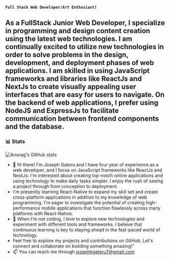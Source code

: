 **`Full Stack Web Developer/Art Enthusiast)`**

As a FullStack Junior Web Developer, I specialize in programming and design content creation using the latest web technologies. I am continually excited to utilize new technologies in order to solve problems in the design, development, and deployment phases of web applications.
I am skilled in using JavaScript frameworks and libraries like ReactJs and NextJs to create visually appealing user interfaces that are easy for users to navigate. On the backend of web applications, I prefer using NodeJS and ExpressJs to facilitate communication between frontend components and the database.   
   ---

### 📊 Stats
![Anurag's GitHub stats](https://github-readme-stats.vercel.app/api?username=ceasor7&show_icons=true&theme=radical)



- 👋 Hi there! I'm Joseph Gateru and I have four year of experience as a web developer, and I focus on JavaScript frameworks like ReactJs and NextJs. I'm interested about creating top-notch online applications and using technology to make daily tasks simpler. I enjoy the rush of seeing a project through from conception to deployment.
-  I'm presently learning React-Native to expand my skill set and create cross-platform applications in addition to my knowledge of web programming. I'm eager to investigate the potential of creating high-performance mobile applications that function flawlessly across many platforms with React-Native.
- 💞️ When I'm not coding, I love to explore new technologies and experiment with different tools and frameworks. I believe that continuous learning is key to staying ahead in the fast-paced world of technology.
-  Feel free to explore my projects and contributions on GitHub. Let's connect and collaborate on building something amazing!"
- 📫 You can reach me through josephkgateru7@gmail.com


